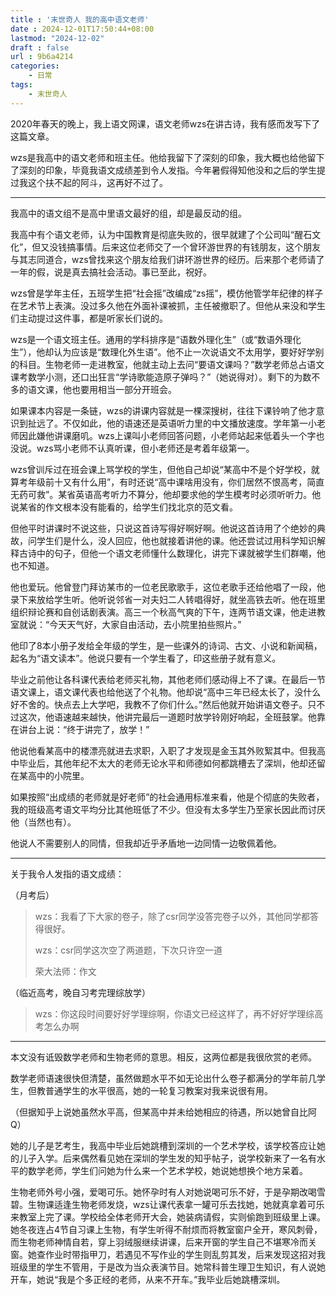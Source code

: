 ```yaml
---
title : '末世奇人 我的高中语文老师'
date : 2024-12-01T17:50:44+08:00
lastmod: "2024-12-02"
draft : false
url : 9b6a4214
categories:
    - 日常
tags: 
    - 末世奇人
---
```


2020年春天的晚上，我上语文网课，语文老师wzs在讲古诗，我有感而发写下了这篇文章。

wzs是我高中的语文老师和班主任。他给我留下了深刻的印象，我大概也给他留下了深刻的印象，毕竟我语文成绩差到令人发指。今年暑假得知他没和之后的学生提过我这个扶不起的阿斗，这再好不过了。

---

我高中的语文组不是高中里语文最好的组，却是最反动的组。

我高中有个语文老师，认为中国教育是彻底失败的，很早就建了个公司叫“醒石文化”，但又没钱搞事情。后来这位老师交了一个曾环游世界的有钱朋友，这个朋友与其志同道合，wzs曾找来这个朋友给我们讲环游世界的经历。后来那个老师请了一年的假，说是真去搞社会活动。事已至此，祝好。

wzs曾是学年主任，五班学生把“社会摇”改编成“zs摇”，模仿他管学年纪律的样子在艺术节上表演。没过多久他在外面补课被抓，主任被撤职了。但他从来没和学生们主动提过这件事，都是听家长们说的。

wzs是一个语文班主任。通用的学科排序是“语数外理化生”（或“数语外理化生”），他却认为应该是“数理化外生语”。他不止一次说语文不太用学，要好好学别的科目。生物老师一走进教室，他就主动上去问“要语文课吗？”数学老师总占语文课考数学小测，还口出狂言“学诗歌能造原子弹吗？”（她说得对）。剩下的为数不多的语文课，他也要用相当一部分开班会。

如果课本内容是一条链，wzs的讲课内容就是一棵深搜树，往往下课铃响了他才意识到扯远了。不仅如此，他的语速还是英语听力里的中文播放速度。学年第一小老师因此嫌他讲课磨叽。wzs上课叫小老师回答问题，小老师站起来低着头一个字也没说。wzs骂小老师不认真听课，但小老师还是考着年级第一。

wzs曾训斥过在班会课上骂学校的学生，但他自己却说“某高中不是个好学校，就算考年级前十又有什么用”，有时还说“高中课啥用没有，你们居然不恨高考，简直无药可救”。某省英语高考听力不算分，他却要求他的学生模考时必须听听力。他说某省的作文根本没有能看的，给学生们找北京的范文看。

但他平时讲课时不说这些，只说这首诗写得好啊好啊。他说这首诗用了个绝妙的典故，问学生们是什么，没人回应，他也就接着讲他的课。他还尝试过用科学知识解释古诗中的句子，但他一个语文老师懂什么数理化，讲完下课就被学生们群嘲，他也不知道。

他也爱玩。他曾登门拜访某市的一位老民歌歌手，这位老歌手还给他唱了一段，他录下来放给学生听。他听说邻省一对夫妇二人转唱得好，就坐高铁去听。他在班里组织辩论赛和自创话剧表演。高三一个秋高气爽的下午，连两节语文课，他走进教室就说：“今天天气好，大家自由活动，去小院里拍些照片。”

他印了8本小册子发给全年级的学生，是一些课外的诗词、古文、小说和新闻稿，起名为“语文读本”。他说只要有一个学生看了，印这些册子就有意义。

毕业之前他让各科课代表给老师买礼物，其他老师们感动得上不了课。在最后一节语文课上，语文课代表也给他送了个礼物。他却说“高中三年已经太长了，没什么好不舍的。快点去上大学吧，我教不了你们什么。”然后他就开始讲语文卷子。只不过这次，他语速越来越快，他讲完最后一道题时放学铃刚好响起，全班鼓掌。他靠在讲台上说：“终于讲完了，放学！”

他说他看某高中的楼漂亮就进去求职，入职了才发现是金玉其外败絮其中。但我高中毕业后，其他年纪不太大的老师无论水平和师德如何都跳槽去了深圳，他却还留在某高中的小院里。

如果按照“出成绩的老师就是好老师”的社会通用标准来看，他是个彻底的失败者，我的班级高考语文平均分比其他班低了不少。但没有太多学生乃至家长因此而讨厌他（当然也有）。

他说人不需要别人的同情，但我却近乎矛盾地一边同情一边敬佩着他。

---

关于我令人发指的语文成绩：

（月考后）

> wzs：我看了下大家的卷子，除了csr同学没答完卷子以外，其他同学都答得很好。
> 
> wzs：csr同学这次空了两道题，下次只许空一道
> 
> 荣大法师：作文

（临近高考，晚自习考完理综放学）

> wzs：你这段时间要好好学理综啊，你语文已经这样了，再不好好学理综高考怎么办啊

---

本文没有诋毁数学老师和生物老师的意思。相反，这两位都是我很欣赏的老师。

数学老师语速很快但清楚，虽然做题水平不如无论出什么卷子都满分的学年前几学生，但教普通学生的水平很高，她的一轮复习教案对我来说很有用。

（但据知乎上说她虽然水平高，但某高中并未给她相应的待遇，所以她曾自比阿Q）

她的儿子是艺考生，我高中毕业后她跳槽到深圳的一个艺术学校，该学校答应让她的儿子入学。后来偶然看见她在深圳的学生发的知乎帖子，说学校新来了一名有水平的数学老师，学生们问她为什么来一个艺术学校，她说她想换个地方呆着。

生物老师外号小强，爱喝可乐。她怀孕时有人对她说喝可乐不好，于是孕期改喝雪碧。生物课适逢生物老师发烧，wzs让课代表拿一罐可乐去找她，她就真拿着可乐来教室上完了课。学校给全体老师开大会，她装病请假，实则偷跑到班级里上课。她冬夜连占4节自习课上生物，有学生听得不耐烦而将教室窗户全开，寒风刺骨，而生物老师神情自若，穿上羽绒服继续讲课，后来开窗的学生自己不堪寒冷而关窗。她查作业时带指甲刀，若遇见不写作业的学生则乱剪其发，后来发现这招对我班级里的学生不管用，于是改为当众表演节目。她常科普生理卫生知识，有人说她开车，她说“我是个多正经的老师，从来不开车。”我毕业后她跳槽深圳。